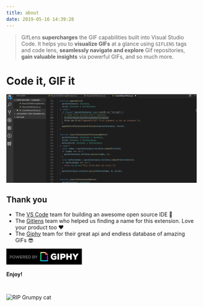 ```yaml
---
title: about
date: 2019-05-16 14:39:28
---
```


> GifLens **supercharges** the GIF capabilities built into Visual Studio Code. It helps you to **visualize GIFs** at a glance using `GIFLENS` tags and code lens, **seamlessly navigate and explore** Gif repositories, **gain valuable insights** via powerful GIFs, and so much more.

# Code it, GIF it

<img src="./images/jump-fail.gif" alt="search gifs in vscode"/>

## Thank you

- The [VS Code](https://code.visualstudio.com/) team for building an awesome open source IDE 🙏
- The [Gitlens](https://github.com/eamodio/vscode-gitlens) team who helped us finding a name for this extension. Love your product too ❤️
- The [Giphy](https://giphy.com/) team for their great api and endless database of amazing GIFs 😎

<a href="https://giphy.com/"><img src="/images/PoweredBy_200_Horizontal_Light-Backgrounds_With_Logo.gif" alt="Powered by Giphy" width="200"/></a>

**Enjoy!**

<img src="https://media.giphy.com/media/PmRWBGQ1NOREN5dYxk/giphy.gif" style="margin-top: 30px;" alt="RIP Grumpy cat" />
